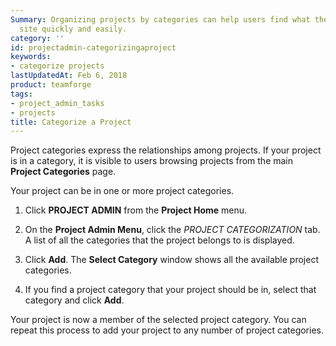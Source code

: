 ```yaml
---
Summary: Organizing projects by categories can help users find what they need on a
  site quickly and easily.
category: ''
id: projectadmin-categorizingaproject
keywords:
- categorize projects
lastUpdatedAt: Feb 6, 2018
product: teamforge
tags:
- project_admin_tasks
- projects
title: Categorize a Project
---
```



Project categories express the relationships among projects. If your project is in a category, it is visible to users browsing projects from the main **Project Categories** page.

Your project can be in one or more project categories.

 1. Click **PROJECT ADMIN** from the **Project Home** menu.

 2. On the **Project Admin Menu**, click the _PROJECT CATEGORIZATION_ tab. A list of all the categories that the project belongs to is displayed.

 3. Click **Add**. The **Select Category** window shows all the available project categories.

 4. If you find a project category that your project should be in, select that category and click **Add**.


Your project is now a member of the selected project category. You can repeat this process to add your project to any number of project categories.
